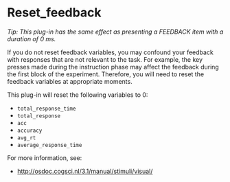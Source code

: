 # Reset_feedback

*Tip: This plug-in has the same effect as presenting a FEEDBACK item with a duration of 0 ms.*

If you do not reset feedback variables, you may confound your feedback with responses that are not relevant to the task. For example, the key presses made during the instruction phase may affect the feedback during
the first block of the experiment. Therefore, you will need to reset the feedback variables at appropriate moments.

This plug-in will reset the following variables to 0:

- `total_response_time`
- `total_response`
- `acc`
- `accuracy`
- `avg_rt`
- `average_response_time`

For more information, see:

- <http://osdoc.cogsci.nl/3.1/manual/stimuli/visual/>
